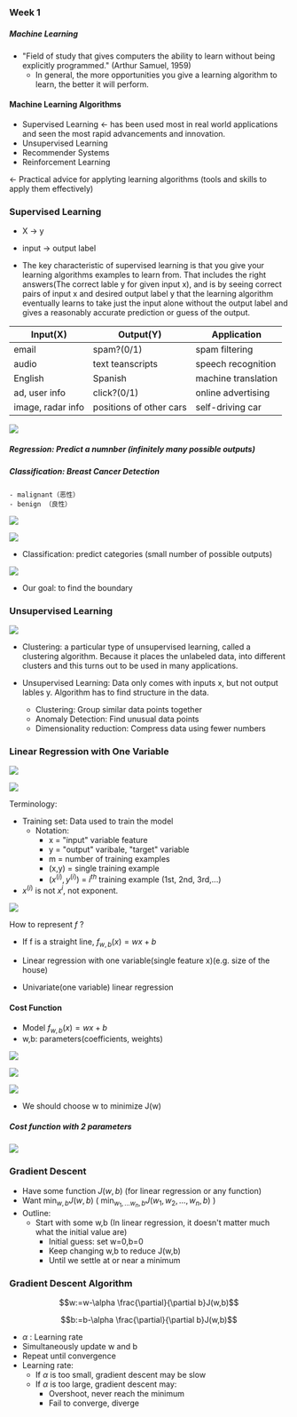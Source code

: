 ### Week 1

##### Machine Learning
- "Field of study that gives computers the ability to learn without being explicitly programmed." (Arthur Samuel, 1959)
    - In general, the more opportunities you give a learning algorithm to learn, the better it will perform. 

#### Machine Learning Algorithms
- Supervised Learning $\gets$ has been used most in real world applications and seen the most rapid advancements and innovation.
- Unsupervised Learning
- Recommender Systems
- Reinforcement Learning

$\gets$ Practical advice for applyting learning algorithms (tools and skills to apply them effectively)

### Supervised Learning

- X $\to$  y
- input $\to$ output label

- The key characteristic of supervised learning is that you give your learning algorithms examples to learn from. That includes the right answers(The correct lable y for given input x), and is by seeing correct pairs of input x and desired output label y that the learning algorithm eventually learns to take just the input alone without the output label and gives a reasonably accurate prediction or guess of the output. 

| Input(X)          | Output(Y)               | Application         |
| ----------------- | ----------------------- | ------------------- |
| email             | spam?(0/1)              | spam filtering      |
| audio             | text teanscripts        | speech recognition  |
| English           | Spanish                 | machine translation |
| ad, user info     | click?(0/1)             | online advertising  |
| image, radar info | positions of other cars | self-driving car    |


![](Pictures/SupervisedLearning01.png)

##### Regression: Predict a numnber (infinitely many possible outputs)

##### Classification: Breast Cancer Detection
    - malignant（恶性）
    - benign （良性）

![](Pictures/SupervisedLearning02.png)

![](Pictures/SupervisedLearning03.png)

- Classification: predict categories (small number of possible outputs)

![](Pictures/SupervisedLearning04.png)

- Our goal: to find the boundary


### Unsupervised Learning

![](Pictures/UnsupervisedLearning01.png)

 - Clustering: a particular type of unsupervised learning, called a clustering algorithm. Because it places the unlabeled data, into different clusters and this turns out to be used in many applications.

 - Unsupervised Learning: Data only comes with inputs x, but not output lables y. Algorithm has to find structure in the data.
    - Clustering: Group similar data points together
    - Anomaly Detection: Find unusual data points
    - Dimensionality reduction: Compress data using fewer numbers

### Linear Regression with One Variable

![](Pictures/Regression01.png)

![](Pictures/Regression02.png)

Terminology:
- Training set: Data used to train the model
    - Notation: 
        - x = "input" variable feature
        - y = "output" varibale, "target" variable
        - m = number of training examples
        - (x,y) =  single training example
        - $(x^{(i)},y^{(i)})$ = $i^{th}$ training example (1st, 2nd, 3rd,...)
- $x^{(i)}$ is not $x^i$, not exponent. 

![](Pictures/Regression03.png)


How to represent $f$ ?
 - If f is a straight line, $f_{w,b}(x)=wx+b$
- Linear regression with one variable(single feature x)(e.g. size of the house)

- Univariate(one variable) linear regression

#### Cost Function
- Model $f_{w,b}(x)=wx+b$
- w,b: parameters(coefficients, weights)

![](Pictures/Regression04.png)

![](Pictures/Regression05.png)

![](Pictures/Regression06.png)

- We should choose w to minimize J(w)

##### Cost function with 2 parameters


![](Pictures/Regression07.png)

### Gradient Descent
- Have some function $J(w,b)$ (for linear regression or any function)
- Want $\min_{w,b}J(w,b)$ ( $\min_{w_{1},...w_{n},b}J(w_{1},w_{2},...,w_{n},b)$ )
- Outline:
    - Start with some w,b (In linear regression, it doesn't matter much what the initial value are)
        - Initial guess: set w=0,b=0
        - Keep changing w,b to reduce J(w,b)
        - Until we settle at or near a minimum


### Gradient Descent Algorithm

$$w:=w-\alpha \frac{\partial}{\partial b}J(w,b)$$

$$b:=b-\alpha \frac{\partial}{\partial b}J(w,b)$$

- $\alpha$ : Learning rate
- Simultaneously update w and b
- Repeat until convergence
- Learning rate:
    - If $\alpha$ is too small, gradient descent may be slow
    - If $\alpha$ is too large, gradient descent may:
        - Overshoot, never reach the minimum
        - Fail to converge, diverge
